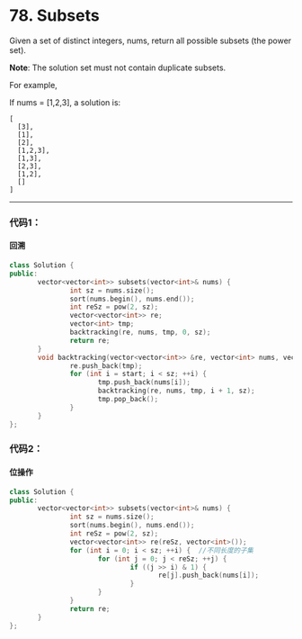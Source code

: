 # 78. Subsets

Given a set of distinct integers, nums, return all possible subsets (the power set).

**Note**: The solution set must not contain duplicate subsets.


For example,

If nums = [1,2,3], a solution is:


    [
      [3],
      [1],
      [2],
      [1,2,3],
      [1,3],
      [2,3],
      [1,2],
      []
    ]


---


### 代码1：

#### 回溯

```c++
class Solution {
public:
       vector<vector<int>> subsets(vector<int>& nums) {
               int sz = nums.size();
               sort(nums.begin(), nums.end());
               int reSz = pow(2, sz);
               vector<vector<int>> re;
               vector<int> tmp;
               backtracking(re, nums, tmp, 0, sz);
               return re;
       }
       void backtracking(vector<vector<int>> &re, vector<int> nums, vector<int> tmp, int start,int sz) {
               re.push_back(tmp);
               for (int i = start; i < sz; ++i) {
                      tmp.push_back(nums[i]);
                      backtracking(re, nums, tmp, i + 1, sz);
                      tmp.pop_back();
               }
       }
};
```


### 代码2：

#### 位操作

```c++
class Solution {
public:
       vector<vector<int>> subsets(vector<int>& nums) {
               int sz = nums.size();
               sort(nums.begin(), nums.end());
               int reSz = pow(2, sz);
               vector<vector<int>> re(reSz, vector<int>());
               for (int i = 0; i < sz; ++i) {  //不同长度的子集
                      for (int j = 0; j < reSz; ++j) {
                              if ((j >> i) & 1) {
                                     re[j].push_back(nums[i]);
                              }
                      }
               }
               return re;
       }
};
```





